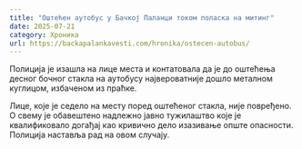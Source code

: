 ```yaml
---
title: "Оштећен аутобус у Бачкој Паланци током поласка на митинг"
date: 2025-07-21
category: Хроника
url: https://backapalankavesti.com/hronika/ostecen-autobus/
---
```


Полиција је изашла на лице места и контатовала да је до оштећења десног бочног стакла на аутобусу највероватније дошло металном куглицом, избаченом из праћке.

Лице, које је седело на месту поред оштећеног стакла, није повређено. О свему је обавештено надлежно јавно тужилаштво које је квалификовало догађај као кривично дело изазивање опште опасности. Полиција наставља рад на овом случају.
